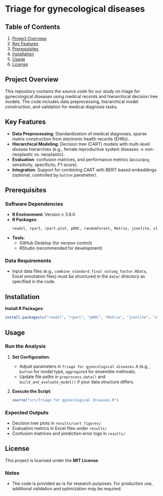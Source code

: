 # Triage for gynecological diseases


## Table of Contents  
1. [Project Overview](#project-overview)  
2. [Key Features](#key-features)  
3. [Prerequisites](#prerequisites)  
4. [Installation](#installation)  
5. [Usage](#usage)  
6. [License](#license)  


## Project Overview  
This repository contains the source code for our study on triage for gynecological diseases using medical records and hierarchical decision tree models. The code includes data preprocessing, hierarchical model construction, and validation for medical diagnosis tasks.  


## Key Features  
- **Data Preprocessing**: Standardization of medical diagnoses, sparse matrix construction from electronic health records (EHRs).  
- **Hierarchical Modeling**: Decision tree (CART) models with multi-level disease hierarchies (e.g., female reproductive system diseases → non-neoplastic vs. neoplastic).  
- **Evaluation**: confusion matrices, and performance metrics (accuracy, sensitivity, specificity, F1-score).  
- **Integration**: Support for combining CART with BERT-based embeddings (optional, controlled by `button` parameter).  


## Prerequisites  
### Software Dependencies  
- **R Environment**: Version ≥ 3.6.0  
- **R Packages**:  
  ```r  
  readxl, rpart, rpart.plot, pROC, randomForest, Matrix, jsonlite, xlsx  
  ```  
- **Tools**:  
  - GitHub Desktop (for version control)  
  - RStudio (recommended for development)  

### Data Requirements  
- Input data files (e.g., `combine_standard_final_notseg_factor.RData`, Excel annotation files) must be structured in the `data/` directory as specified in the code.  


## Installation  
**Install R Packages**:  
   ```r  
   install.packages(c("readxl", "rpart", "pROC", "Matrix", "jsonlite", "xlsx"))  
   ```  


## Usage  
### Run the Analysis  
1. **Set Configuration**:  
   - Adjust parameters in `Triage for gynecological diseases.R` (e.g., `button` for model type, `aggregated` for ensemble methods).  
   - Update file paths in `preprocess_data()` and `build_and_evaluate_model()` if your data structure differs.  

2. **Execute the Script**:  
   ```r  
   source("src/Triage for gynecological diseases.R")  
   ```  

### Expected Outputs  
- Decision tree plots in `results/cart_figures/`  
- Evaluation metrics in Excel files under `results/`  
- Confusion matrices and prediction error logs in `results/`  


## License  
This project is licensed under the **MIT License**.  


### Notes  
- The code is provided as-is for research purposes. For production use, additional validation and optimization may be required.  
